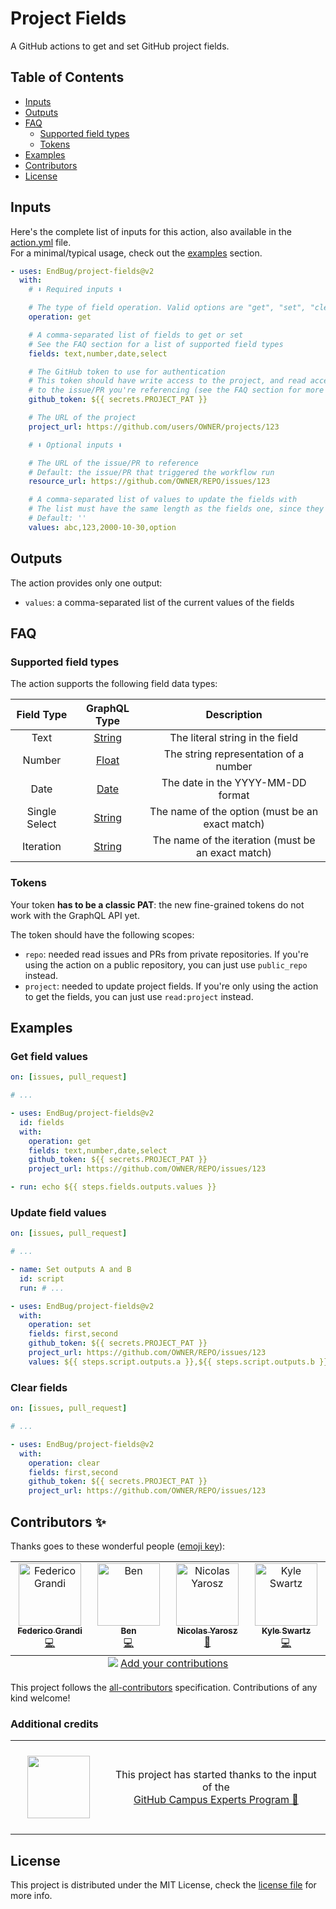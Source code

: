 # Project Fields

A GitHub actions to get and set GitHub project fields.

## Table of Contents

- [Inputs](#inputs)
- [Outputs](#outputs)
- [FAQ](#faq)
  - [Supported field types](#supported-field-types)
  - [Tokens](#tokens)
- [Examples](#examples)
- [Contributors](#contributors-)
- [License](#license)

## Inputs

Here's the complete list of inputs for this action, also available in the [action.yml](action.yml) file.  
For a minimal/typical usage, check out the [examples](#examples) section.

```yml
- uses: EndBug/project-fields@v2
  with:
    # ⬇️ Required inputs ⬇️

    # The type of field operation. Valid options are "get", "set", "clear"
    operation: get

    # A comma-separated list of fields to get or set
    # See the FAQ section for a list of supported field types
    fields: text,number,date,select

    # The GitHub token to use for authentication
    # This token should have write access to the project, and read access
    # to the issue/PR you're referencing (see the FAQ section for more info)
    github_token: ${{ secrets.PROJECT_PAT }}

    # The URL of the project
    project_url: https://github.com/users/OWNER/projects/123

    # ⬇️ Optional inputs ⬇️

    # The URL of the issue/PR to reference
    # Default: the issue/PR that triggered the workflow run
    resource_url: https://github.com/OWNER/REPO/issues/123

    # A comma-separated list of values to update the fields with
    # The list must have the same length as the fields one, since they have to match up
    # Default: ''
    values: abc,123,2000-10-30,option
```

## Outputs

The action provides only one output:

- `values`: a comma-separated list of the current values of the fields

## FAQ

### Supported field types

The action supports the following field data types:

|  Field Type   |   GraphQL Type   |                      Description                   |
| :-----------: | :--------------: | :------------------------------------------------: |
|     Text      | [String][String] |            The literal string in the field         |
|    Number     |  [Float][Float]  |         The string representation of a number      |
|     Date      |   [Date][Date]   |           The date in the YYYY-MM-DD format        |
| Single Select | [String][String] |   The name of the option (must be an exact match)  |
|   Iteration   | [String][String] | The name of the iteration (must be an exact match) |

[String]: https://docs.github.com/en/graphql/reference/scalars#string
[Float]: https://docs.github.com/en/graphql/reference/scalars#float
[Date]: https://docs.github.com/en/graphql/reference/scalars#date

### Tokens

Your token **has to be a classic PAT**: the new fine-grained tokens do not work with the GraphQL API yet.

The token should have the following scopes:

- `repo`: needed read issues and PRs from private repositories. If you're using the action on a public repository, you can just use `public_repo` instead.
- `project`: needed to update project fields. If you're only using the action to get the fields, you can just use `read:project` instead.

## Examples

### Get field values

```yml
on: [issues, pull_request]

# ...

- uses: EndBug/project-fields@v2
  id: fields
  with:
    operation: get
    fields: text,number,date,select
    github_token: ${{ secrets.PROJECT_PAT }}
    project_url: https://github.com/OWNER/REPO/issues/123

- run: echo ${{ steps.fields.outputs.values }}
```

### Update field values

```yml
on: [issues, pull_request]

# ...

- name: Set outputs A and B
  id: script
  run: # ...

- uses: EndBug/project-fields@v2
  with:
    operation: set
    fields: first,second
    github_token: ${{ secrets.PROJECT_PAT }}
    project_url: https://github.com/OWNER/REPO/issues/123
    values: ${{ steps.script.outputs.a }},${{ steps.script.outputs.b }}
```

### Clear fields

```yml
on: [issues, pull_request]

# ...

- uses: EndBug/project-fields@v2
  with:
    operation: clear
    fields: first,second
    github_token: ${{ secrets.PROJECT_PAT }}
    project_url: https://github.com/OWNER/REPO/issues/123
```

## Contributors ✨

Thanks goes to these wonderful people ([emoji key](https://allcontributors.org/docs/en/emoji-key)):

<!-- ALL-CONTRIBUTORS-LIST:START - Do not remove or modify this section -->
<!-- prettier-ignore-start -->
<!-- markdownlint-disable -->
<table>
  <tbody>
    <tr>
      <td align="center" valign="top" width="14.28%"><a href="https://github.com/EndBug"><img src="https://avatars.githubusercontent.com/u/26386270?v=4?s=100" width="100px;" alt="Federico Grandi"/><br /><sub><b>Federico Grandi</b></sub></a><br /><a href="https://github.com/EndBug/project-fields/commits?author=EndBug" title="Code">💻</a></td>
      <td align="center" valign="top" width="14.28%"><a href="https://github.com/ben-v"><img src="https://avatars.githubusercontent.com/u/8211835?v=4?s=100" width="100px;" alt="Ben"/><br /><sub><b>Ben</b></sub></a><br /><a href="https://github.com/EndBug/project-fields/commits?author=ben-v" title="Code">💻</a></td>
      <td align="center" valign="top" width="14.28%"><a href="http://yarosz.com"><img src="https://avatars.githubusercontent.com/u/3142961?v=4?s=100" width="100px;" alt="Nicolas Yarosz"/><br /><sub><b>Nicolas Yarosz</b></sub></a><br /><a href="#maintenance-yarosz" title="Maintenance">🚧</a></td>
      <td align="center" valign="top" width="14.28%"><a href="https://github.com/kjswartz"><img src="https://avatars.githubusercontent.com/u/9609631?v=4?s=100" width="100px;" alt="Kyle Swartz"/><br /><sub><b>Kyle Swartz</b></sub></a><br /><a href="https://github.com/EndBug/project-fields/commits?author=kjswartz" title="Code">💻</a></td>
    </tr>
  </tbody>
  <tfoot>
    <tr>
      <td align="center" size="13px" colspan="7">
        <img src="https://raw.githubusercontent.com/all-contributors/all-contributors-cli/1b8533af435da9854653492b1327a23a4dbd0a10/assets/logo-small.svg">
          <a href="https://all-contributors.js.org/docs/en/bot/usage">Add your contributions</a>
        </img>
      </td>
    </tr>
  </tfoot>
</table>

<!-- markdownlint-restore -->
<!-- prettier-ignore-end -->

<!-- ALL-CONTRIBUTORS-LIST:END -->

This project follows the [all-contributors](https://github.com/all-contributors/all-contributors) specification. Contributions of any kind welcome!

### Additional credits

<table>
  <tr>
    <td align="center" width="200px" height="150px">
      <img width=100 src="https://avatars.githubusercontent.com/u/21289761?&v=4">
    </td>
    <td align="center" width="450px">
      This project has started thanks to the input of the<br><a href="https://githubcampus.expert" style="white-space: nowrap;">GitHub Campus Experts Program 🚩</a>
    </td>
  </tr>
</table>

## License

This project is distributed under the MIT License, check the [license file](LICENSE) for more info.

